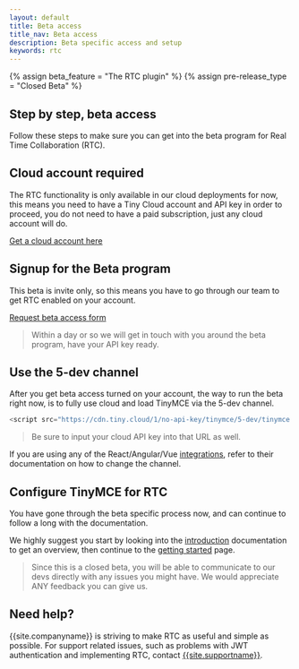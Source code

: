 ```yaml
---
layout: default
title: Beta access
title_nav: Beta access
description: Beta specific access and setup
keywords: rtc
---
```


{% assign beta_feature = "The RTC plugin" %}
{% assign pre-release_type = "Closed Beta" %}

## Step by step, beta access
Follow these steps to make sure you can get into the beta program for Real Time Collaboration (RTC).

## Cloud account required
The RTC functionality is only available in our cloud deployments for now, this means you need to have a Tiny Cloud account and API key in order to proceed, you do not need to have a paid subscription, just any cloud account will do.

[Get a cloud account here]({{site.baseurl}}/auth/signup/)

## Signup for the Beta program
This beta is invite only, so this means you have to go through our team to get RTC enabled on your account.

[Request beta access form]({{site.baseurl}}/insights-program/)

> Within a day or so we will get in touch with you around the beta program, have your API key ready.

## Use the 5-dev channel
After you get beta access turned on your account, the way to run the beta right now, is to fully use cloud and load TinyMCE via the 5-dev channel.

```js
<script src="https://cdn.tiny.cloud/1/no-api-key/tinymce/5-dev/tinymce.min.js" referrerpolicy="origin"></script>
```
> Be sure to input your cloud API key into that URL as well.

If you are using any of the React/Angular/Vue [integrations]({{site.baseurl}}/integration/), refer to their documentation on how to change the channel.

## Configure TinyMCE for RTC
You have gone through the beta specific process now, and can continue to follow a long with the documentation.

We highly suggest you start by looking into the [introduction]({{site.baseurl}}/rtc/introduction/) documentation to get an overview, then continue to the [getting started]({{site.baseurl}}/rtc/getting-started/) page.

> Since this is a closed beta, you will be able to communicate to our devs directly with any issues you might have. We would appreciate ANY feedback you can give us.

## Need help?

{{site.companyname}} is striving to make RTC as useful and simple as possible. For support related issues, such as problems with JWT authentication and implementing RTC, contact [{{site.supportname}}]({{site.supporturl}}).
